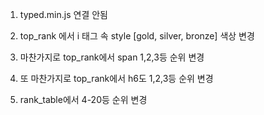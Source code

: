 1. typed.min.js 연결 안됨

2. top_rank 에서 i 태그 속 style [gold, silver, bronze] 색상 변경

3. 마찬가지로 top_rank에서 span 1,2,3등 순위 변경

4. 또 마찬가지로 top_rank에서 h6도 1,2,3등 순위 변경

5. rank_table에서 4-20등 순위 변경